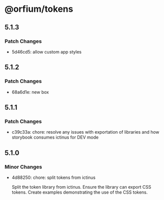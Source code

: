 # @orfium/tokens

## 5.1.3

### Patch Changes

- 5d46cd5: allow custom app styles

## 5.1.2

### Patch Changes

- 68a6d1e: new box

## 5.1.1

### Patch Changes

- c39c33a: chore: resolve any issues with exportation of libraries and how storybook consumes ictinus for DEV mode

## 5.1.0

### Minor Changes

- 4d88250: chore: split tokens from ictinus

  Split the token library from ictinus.
  Ensure the library can export CSS tokens.
  Create examples demonstrating the use of the CSS tokens.
